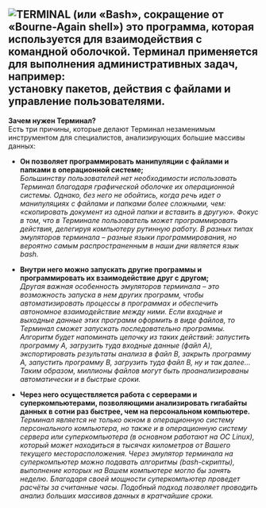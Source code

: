![TERMINAL](https://samoedd.com/wp-content/uploads/2018/05/Terminal.png) (или «Bash», сокращение от «Bourne-Again shell») 
это программа, которая используется для взаимодействия с командной оболочкой. Терминал применяется  
для выполнения административных задач, например:  
установку пакетов, действия с файлами и управление пользователями. 
---
**Зачем нужен Терминал?**  
Есть три причины, которые делают Терминал незаменимым инструментом для специалистов, анализирующих большие массивы данных:  

- **Oн позволяет программировать манипуляции с файлами и папками в операционной системе;**  
*Большинству пользователей нет необходимости использовать Терминал благодаря графической оболочке их операционной системы. Однако, без него не обойтись, когда речь идет о манипуляциях с файлами и папками более сложными, чем: «скопировать документ из одной папки и вставить в другую». Фокус в том, что в Терминале пользователь может программировать действия, делегируя компьютеру рутинную работу. В разных типах эмуляторов терминала – разные языки программирования, но вероятно самым распространенным в наши дни является язык bash.*

- **Внутри него можно запускать другие программы и программировать их взаимодействие друг с другом;**  
*Другая важная особенность эмуляторов терминала – это возможность запуска в нем других программ, чтобы автоматизировать процессы в программах и обеспечить автономное взаимодействие между ними. Если входные и выходные данные этих программ оформить в виде файлов, то Терминал сможет запускать последовательно программы. Алгоритм будет напоминать цепочку из таких действий: запустить программу А, загрузить туда входные данные (файл А), экспортировать результаты анализа в файл B, закрыть программу A, запустить программу B, загрузить туда файл B, ну и так далее… Таким образом, миллионы файлов могут быть проанализированы автоматически и в быстрые сроки.*  

- **Через него осуществляется работа с серверами и суперкомпьютерами, позволяющими анализировать гигабайты данных в сотни раз быстрее, чем на персональном компьютере.** 
*Терминал является не только окном в операционную систему персонального компьютера, но также и в операционную систему сервера или суперкомпьютера (в основном работают на OC Linux), который может находиться в тысячах километров от Вашего текущего месторасположения. Через эмулятор терминала на суперкомпьютер можно подавать алгоритмы (bash-скрипты), выполнение которых на Вашем компьютере могло бы занять неделю. Благодаря своей мощности суперкомпьютер проведет расчёты за считанные часы. Подобный подход позволяет проводить анализ больших массивов данных в кратчайшие сроки.*
